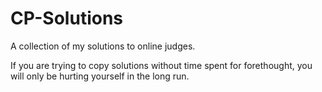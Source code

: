 # CP-Solutions
 A collection of my solutions to online judges.
 

If you are trying to copy solutions without time spent for forethought, you will only be hurting yourself in the long run.

